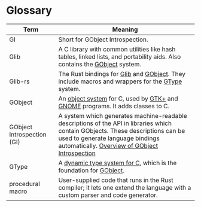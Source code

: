# Glossary

Term                       | Meaning
---------------------------|--------
GI                         | Short for GObject Introspection.
Glib                       | A C library with common utilities like hash tables, linked lists, and portability aids.  Also contains the [GObject] system.
Glib-rs                    | The Rust bindings for [Glib] and [GObject].  They include macros and wrappers for the [GType] system.
GObject                    | An [object system][GObject] for C, used by [GTK+] and [GNOME] programs.  It adds classes to C.
GObject Introspection (GI) | A system which generates machine-readable descriptions of the API in libraries which contain GObjects.  These descriptions can be used to generate language bindings automatically.  [Overview of GObject Introspection][gi]
GType                      | A [dynamic type system for C][GType], which is the foundation for [GObject].
procedural macro           | User-supplied code that runs in the Rust compiler; it lets one extend the language with a custom parser and code generator.


[GObject]: https://developer.gnome.org/gobject/stable/
[GNOME]: https://www.gnome.org
[GTK+]: https://www.gtk.org
[Glib]: https://developer.gnome.org/glib/stable/
[GType]: https://developer.gnome.org/gobject/stable/chapter-gtype.html
[gi]: https://people.gnome.org/~federico/blog/magic-of-gobject-introspection.html
